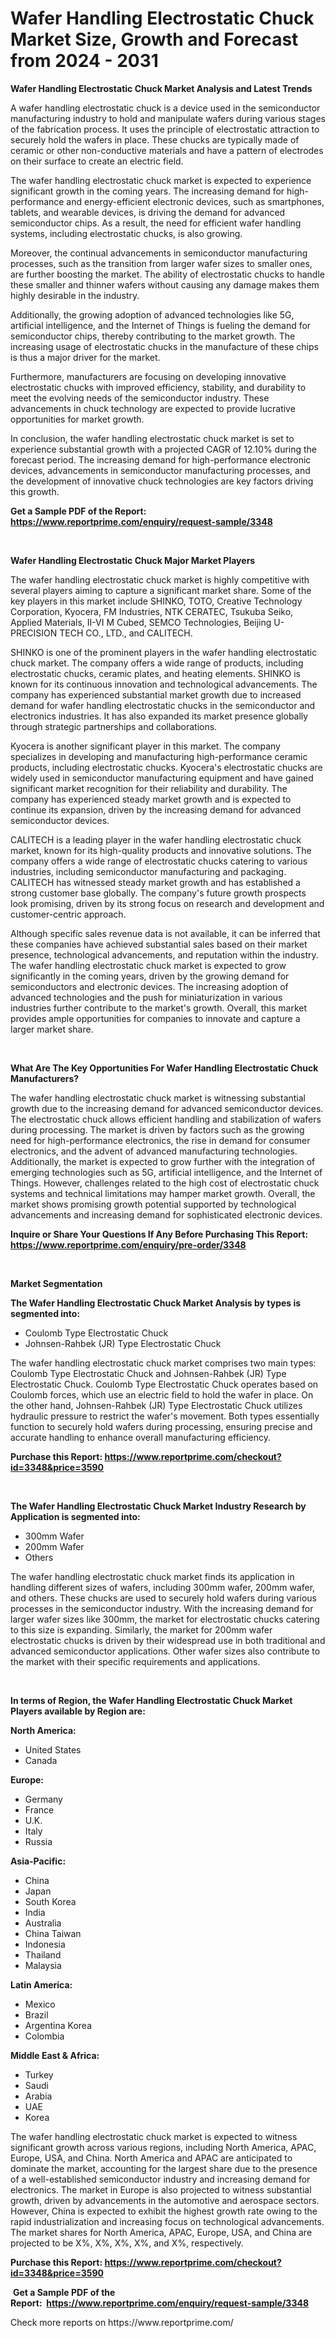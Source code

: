 <p><h1>Wafer Handling Electrostatic Chuck Market Size, Growth and Forecast from 2024 - 2031</h1></p><p><strong>Wafer Handling Electrostatic Chuck Market Analysis and Latest Trends</strong></p>
<p><p>A wafer handling electrostatic chuck is a device used in the semiconductor manufacturing industry to hold and manipulate wafers during various stages of the fabrication process. It uses the principle of electrostatic attraction to securely hold the wafers in place. These chucks are typically made of ceramic or other non-conductive materials and have a pattern of electrodes on their surface to create an electric field.</p><p>The wafer handling electrostatic chuck market is expected to experience significant growth in the coming years. The increasing demand for high-performance and energy-efficient electronic devices, such as smartphones, tablets, and wearable devices, is driving the demand for advanced semiconductor chips. As a result, the need for efficient wafer handling systems, including electrostatic chucks, is also growing.</p><p>Moreover, the continual advancements in semiconductor manufacturing processes, such as the transition from larger wafer sizes to smaller ones, are further boosting the market. The ability of electrostatic chucks to handle these smaller and thinner wafers without causing any damage makes them highly desirable in the industry.</p><p>Additionally, the growing adoption of advanced technologies like 5G, artificial intelligence, and the Internet of Things is fueling the demand for semiconductor chips, thereby contributing to the market growth. The increasing usage of electrostatic chucks in the manufacture of these chips is thus a major driver for the market.</p><p>Furthermore, manufacturers are focusing on developing innovative electrostatic chucks with improved efficiency, stability, and durability to meet the evolving needs of the semiconductor industry. These advancements in chuck technology are expected to provide lucrative opportunities for market growth.</p><p>In conclusion, the wafer handling electrostatic chuck market is set to experience substantial growth with a projected CAGR of 12.10% during the forecast period. The increasing demand for high-performance electronic devices, advancements in semiconductor manufacturing processes, and the development of innovative chuck technologies are key factors driving this growth.</p></p>
<p><strong>Get a Sample PDF of the Report:&nbsp; <a href="https://www.reportprime.com/enquiry/request-sample/3348">https://www.reportprime.com/enquiry/request-sample/3348</a></strong></p>
<p>&nbsp;</p>
<p><strong>Wafer Handling Electrostatic Chuck Major Market Players</strong></p>
<p><p>The wafer handling electrostatic chuck market is highly competitive with several players aiming to capture a significant market share. Some of the key players in this market include SHINKO, TOTO, Creative Technology Corporation, Kyocera, FM Industries, NTK CERATEC, Tsukuba Seiko, Applied Materials, II-VI M Cubed, SEMCO Technologies, Beijing U-PRECISION TECH CO., LTD., and CALITECH.</p><p>SHINKO is one of the prominent players in the wafer handling electrostatic chuck market. The company offers a wide range of products, including electrostatic chucks, ceramic plates, and heating elements. SHINKO is known for its continuous innovation and technological advancements. The company has experienced substantial market growth due to increased demand for wafer handling electrostatic chucks in the semiconductor and electronics industries. It has also expanded its market presence globally through strategic partnerships and collaborations.</p><p>Kyocera is another significant player in this market. The company specializes in developing and manufacturing high-performance ceramic products, including electrostatic chucks. Kyocera's electrostatic chucks are widely used in semiconductor manufacturing equipment and have gained significant market recognition for their reliability and durability. The company has experienced steady market growth and is expected to continue its expansion, driven by the increasing demand for advanced semiconductor devices.</p><p>CALITECH is a leading player in the wafer handling electrostatic chuck market, known for its high-quality products and innovative solutions. The company offers a wide range of electrostatic chucks catering to various industries, including semiconductor manufacturing and packaging. CALITECH has witnessed steady market growth and has established a strong customer base globally. The company's future growth prospects look promising, driven by its strong focus on research and development and customer-centric approach.</p><p>Although specific sales revenue data is not available, it can be inferred that these companies have achieved substantial sales based on their market presence, technological advancements, and reputation within the industry. The wafer handling electrostatic chuck market is expected to grow significantly in the coming years, driven by the growing demand for semiconductors and electronic devices. The increasing adoption of advanced technologies and the push for miniaturization in various industries further contribute to the market's growth. Overall, this market provides ample opportunities for companies to innovate and capture a larger market share.</p></p>
<p>&nbsp;</p>
<p><strong>What Are The Key Opportunities For Wafer Handling Electrostatic Chuck Manufacturers?</strong></p>
<p><p>The wafer handling electrostatic chuck market is witnessing substantial growth due to the increasing demand for advanced semiconductor devices. The electrostatic chuck allows efficient handling and stabilization of wafers during processing. The market is driven by factors such as the growing need for high-performance electronics, the rise in demand for consumer electronics, and the advent of advanced manufacturing technologies. Additionally, the market is expected to grow further with the integration of emerging technologies such as 5G, artificial intelligence, and the Internet of Things. However, challenges related to the high cost of electrostatic chuck systems and technical limitations may hamper market growth. Overall, the market shows promising growth potential supported by technological advancements and increasing demand for sophisticated electronic devices.</p></p>
<p><strong>Inquire or Share Your Questions If Any Before Purchasing This Report: <a href="https://www.reportprime.com/enquiry/pre-order/3348">https://www.reportprime.com/enquiry/pre-order/3348</a></strong></p>
<p>&nbsp;</p>
<p><strong>Market Segmentation</strong></p>
<p><strong>The Wafer Handling Electrostatic Chuck Market Analysis by types is segmented into:</strong></p>
<p><ul><li>Coulomb Type Electrostatic Chuck</li><li>Johnsen-Rahbek (JR) Type Electrostatic Chuck</li></ul></p>
<p><p>The wafer handling electrostatic chuck market comprises two main types: Coulomb Type Electrostatic Chuck and Johnsen-Rahbek (JR) Type Electrostatic Chuck. Coulomb Type Electrostatic Chuck operates based on Coulomb forces, which use an electric field to hold the wafer in place. On the other hand, Johnsen-Rahbek (JR) Type Electrostatic Chuck utilizes hydraulic pressure to restrict the wafer's movement. Both types essentially function to securely hold wafers during processing, ensuring precise and accurate handling to enhance overall manufacturing efficiency.</p></p>
<p><strong>Purchase this Report:&nbsp;<a href="https://www.reportprime.com/checkout?id=3348&price=3590">https://www.reportprime.com/checkout?id=3348&price=3590</a></strong></p>
<p>&nbsp;</p>
<p><strong>The Wafer Handling Electrostatic Chuck Market Industry Research by Application is segmented into:</strong></p>
<p><ul><li>300mm Wafer</li><li>200mm Wafer</li><li>Others</li></ul></p>
<p><p>The wafer handling electrostatic chuck market finds its application in handling different sizes of wafers, including 300mm wafer, 200mm wafer, and others. These chucks are used to securely hold wafers during various processes in the semiconductor industry. With the increasing demand for larger wafer sizes like 300mm, the market for electrostatic chucks catering to this size is expanding. Similarly, the market for 200mm wafer electrostatic chucks is driven by their widespread use in both traditional and advanced semiconductor applications. Other wafer sizes also contribute to the market with their specific requirements and applications.</p></p>
<p>&nbsp;</p>
<p><strong>In terms of Region, the Wafer Handling Electrostatic Chuck Market Players available by Region are:</strong></p>
<p>
    <p> <strong> North America: </strong>
        <ul>
            <li>United States</li>
            <li>Canada</li>
        </ul>
        </p> 
    <p> <strong> Europe: </strong>
        <ul>
            <li>Germany</li>
            <li>France</li>
            <li>U.K.</li>
            <li>Italy</li>
            <li>Russia</li>
        </ul>
        </p> 
    <p> <strong> Asia-Pacific: </strong>
        <ul>
            <li>China</li>
            <li>Japan</li>
            <li>South Korea</li>
            <li>India</li>
            <li>Australia</li>
            <li>China Taiwan</li>
            <li>Indonesia</li>
            <li>Thailand</li>
            <li>Malaysia</li>
        </ul>
        </p> 
    <p> <strong> Latin America: </strong>
        <ul>
            <li>Mexico</li>
            <li>Brazil</li>
            <li>Argentina Korea</li>
            <li>Colombia</li>
        </ul>
        </p> 
    <p> <strong> Middle East & Africa: </strong>
        <ul>
            <li>Turkey</li>
            <li>Saudi</li>
            <li>Arabia</li>
            <li>UAE</li>
            <li>Korea</li>
        </ul>
    </p>
    </p>
<p><p>The wafer handling electrostatic chuck market is expected to witness significant growth across various regions, including North America, APAC, Europe, USA, and China. North America and APAC are anticipated to dominate the market, accounting for the largest share due to the presence of a well-established semiconductor industry and increasing demand for electronics. The market in Europe is also projected to witness substantial growth, driven by advancements in the automotive and aerospace sectors. However, China is expected to exhibit the highest growth rate owing to the rapid industrialization and increasing focus on technological advancements. The market shares for North America, APAC, Europe, USA, and China are projected to be X%, X%, X%, X%, and X%, respectively.</p></p>
<p><strong>Purchase this Report: <a href="https://www.reportprime.com/checkout?id=3348&price=3590">https://www.reportprime.com/checkout?id=3348&price=3590</a></strong></p>
<p>&nbsp;<strong>Get a Sample PDF of the Report:&nbsp;&nbsp;<a href="https://www.reportprime.com/enquiry/request-sample/3348">https://www.reportprime.com/enquiry/request-sample/3348</a></strong></p>
<p><strong></strong></p>
<p>Check more reports on https://www.reportprime.com/</p>